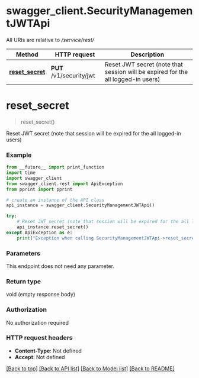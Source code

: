 # swagger_client.SecurityManagementJWTApi

All URIs are relative to _/service/rest/_

| Method                                                       | HTTP request             | Description                                                                      |
| ------------------------------------------------------------ | ------------------------ | -------------------------------------------------------------------------------- |
| [**reset_secret**](SecurityManagementJWTApi.md#reset_secret) | **PUT** /v1/security/jwt | Reset JWT secret (note that session will be expired for the all logged-in users) |

# **reset_secret**

> reset_secret()

Reset JWT secret (note that session will be expired for the all logged-in users)

### Example

```python
from __future__ import print_function
import time
import swagger_client
from swagger_client.rest import ApiException
from pprint import pprint

# create an instance of the API class
api_instance = swagger_client.SecurityManagementJWTApi()

try:
    # Reset JWT secret (note that session will be expired for the all logged-in users)
    api_instance.reset_secret()
except ApiException as e:
    print("Exception when calling SecurityManagementJWTApi->reset_secret: %s\n" % e)
```

### Parameters

This endpoint does not need any parameter.

### Return type

void (empty response body)

### Authorization

No authorization required

### HTTP request headers

- **Content-Type**: Not defined
- **Accept**: Not defined

[[Back to top]](#) [[Back to API list]](../README.md#documentation-for-api-endpoints) [[Back to Model list]](../README.md#documentation-for-models) [[Back to README]](../README.md)
